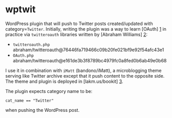wptwit
======

WordPress plugin that will push to Twitter posts created/updated with
category=`Twitter`. Initially, writing the plugin was a way to learn
[OAuth] [1] in practice via `twitteroauth` libraries written by
[Abraham Williams] [2]:

* `twitteroauth.php` abraham/twitteroauth@76446fa719466c09b20fe021bf9e92f54afc43e1
* `OAuth.php` abraham/twitteroauth@e161de3b3f8789bc4979fc0a8fed0b6ab49e0b68

I use it in combination with `iMatt` (bandono/iMatt), a microblogging
theme serving like Twitter archive except that it push content to the
opposite side. The theme and plugin is deployed in [lakm.us/bookit] [3].

The plugin expects category name to be:

```cat_name == "Twitter"```

when pushing the WordPress post.

  [1]: http://oauth.net/ "OAuth"
  [2]: http://abrah.am "Abraham Williams"
  [3]: http://lakm.us/bookit "lakm.us/bookit"
 
